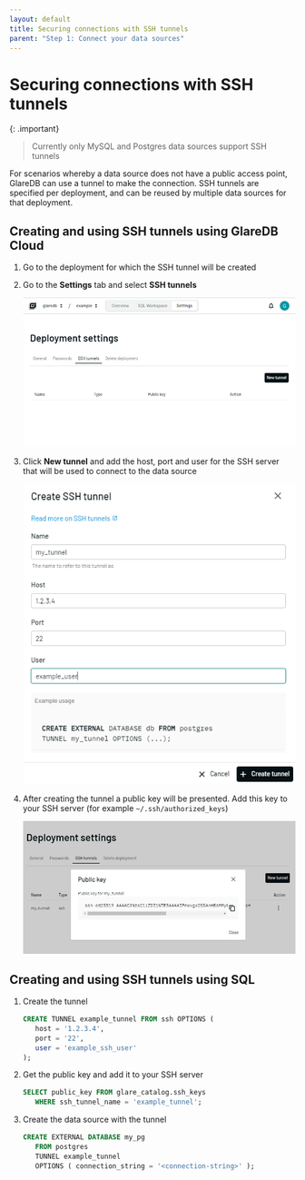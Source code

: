 ```yaml
---
layout: default
title: Securing connections with SSH tunnels
parent: "Step 1: Connect your data sources"
---
```


# Securing connections with SSH tunnels

{: .important}

> Currently only MySQL and Postgres data sources support SSH tunnels

For scenarios whereby a data source does not have a public access point, GlareDB
can use a tunnel to make the connection. SSH tunnels are specified per deployment,
and can be reused by multiple data sources for that deployment.

## Creating and using SSH tunnels using GlareDB Cloud

1. Go to the deployment for which the SSH tunnel will be created
2. Go to the **Settings** tab and select **SSH tunnels**

   ![SSH tunnel settings]

3. Click **New tunnel** and add the host, port and user for the SSH server that
   will be used to connect to the data source

   ![Create SSH tunnel]

4. After creating the tunnel a public key will be presented. Add this key to
   your SSH server (for example `~/.ssh/authorized_keys`)

   ![SSH tunnel public key]

## Creating and using SSH tunnels using SQL

1. Create the tunnel

   ```sql
   CREATE TUNNEL example_tunnel FROM ssh OPTIONS (
      host = '1.2.3.4',
      port = '22',
      user = 'example_ssh_user'
   );
   ```

2. Get the public key and add it to your SSH server

   ```sql
   SELECT public_key FROM glare_catalog.ssh_keys
      WHERE ssh_tunnel_name = 'example_tunnel';
   ```

3. Create the data source with the tunnel

   ```sql
   CREATE EXTERNAL DATABASE my_pg
      FROM postgres
      TUNNEL example_tunnel
      OPTIONS ( connection_string = '<connection-string>' );
   ```

[SSH tunnel settings]: /assets/images/deployment_settings_ssh_tunnel.png
[Create SSH tunnel]: /assets/images/create_ssh_tunnel.png
[SSH tunnel public key]: /assets/images/public_key.png

